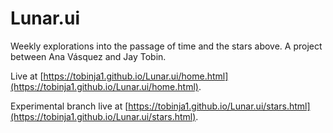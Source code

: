 # Lunar.ui
 Weekly explorations into the passage of time and the stars above. A project between Ana Vásquez and Jay Tobin.

 Live at [https://tobinja1.github.io/Lunar.ui/home.html](https://tobinja1.github.io/Lunar.ui/home.html).

 Experimental branch live at [https://tobinja1.github.io/Lunar.ui/stars.html](https://tobinja1.github.io/Lunar.ui/stars.html).
